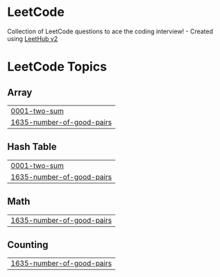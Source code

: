 # LeetCode
Collection of LeetCode questions to ace the coding interview! - Created using [LeetHub v2](https://github.com/arunbhardwaj/LeetHub-2.0)

<!---LeetCode Topics Start-->
# LeetCode Topics
## Array
|  |
| ------- |
| [0001-two-sum](https://github.com/bilawal21/LeetCode/tree/master/0001-two-sum) |
| [1635-number-of-good-pairs](https://github.com/bilawal21/LeetCode/tree/master/1635-number-of-good-pairs) |
## Hash Table
|  |
| ------- |
| [0001-two-sum](https://github.com/bilawal21/LeetCode/tree/master/0001-two-sum) |
| [1635-number-of-good-pairs](https://github.com/bilawal21/LeetCode/tree/master/1635-number-of-good-pairs) |
## Math
|  |
| ------- |
| [1635-number-of-good-pairs](https://github.com/bilawal21/LeetCode/tree/master/1635-number-of-good-pairs) |
## Counting
|  |
| ------- |
| [1635-number-of-good-pairs](https://github.com/bilawal21/LeetCode/tree/master/1635-number-of-good-pairs) |
<!---LeetCode Topics End-->